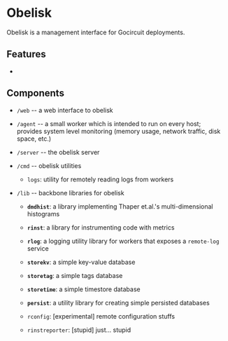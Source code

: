 # Obelisk
Obelisk is a management interface for Gocircuit deployments.

## Features
* 

## Components
* `/web` -- a web interface to obelisk
* `/agent` -- a small worker which is intended to run on every host; provides
  system level monitoring (memory usage, network traffic, disk space, etc.)

* `/server` -- the obelisk server

* `/cmd` -- obelisk utilities
    * `logs`: utility for remotely reading logs from workers

* `/lib` -- backbone libraries for obelisk
    * **`dmdhist`**: a library implementing Thaper et.al.'s multi-dimensional histograms
    * **`rinst`**: a library for instrumenting code with metrics
    * **`rlog`**: a logging utility library for workers that exposes a `remote-log` service

    * **`storekv`**: a simple key-value database
    * **`storetag`**: a simple tags database
    * **`storetime`**: a simple timestore database
    * **`persist`**: a utility library for creating simple persisted databases

    * `rconfig`: [experimental] remote configuration stuffs
    * `rinstreporter`: [stupid] just... stupid

